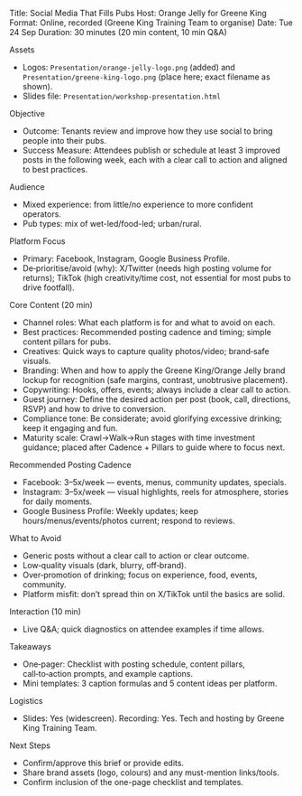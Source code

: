Title: Social Media That Fills Pubs
Host: Orange Jelly for Greene King
Format: Online, recorded (Greene King Training Team to organise)
Date: Tue 24 Sep
Duration: 30 minutes (20 min content, 10 min Q&A)

Assets
- Logos: `Presentation/orange-jelly-logo.png` (added) and `Presentation/greene-king-logo.png` (place here; exact filename as shown).
- Slides file: `Presentation/workshop-presentation.html`

Objective
- Outcome: Tenants review and improve how they use social to bring people into their pubs.
- Success Measure: Attendees publish or schedule at least 3 improved posts in the following week, each with a clear call to action and aligned to best practices.

Audience
- Mixed experience: from little/no experience to more confident operators.
- Pub types: mix of wet-led/food-led; urban/rural.

Platform Focus
- Primary: Facebook, Instagram, Google Business Profile.
- De‑prioritise/avoid (why): X/Twitter (needs high posting volume for returns); TikTok (high creativity/time cost, not essential for most pubs to drive footfall).

Core Content (20 min)
- Channel roles: What each platform is for and what to avoid on each.
- Best practices: Recommended posting cadence and timing; simple content pillars for pubs.
- Creatives: Quick ways to capture quality photos/video; brand‑safe visuals.
- Branding: When and how to apply the Greene King/Orange Jelly brand lockup for recognition (safe margins, contrast, unobtrusive placement).
- Copywriting: Hooks, offers, events; always include a clear call to action.
- Guest journey: Define the desired action per post (book, call, directions, RSVP) and how to drive to conversion.
- Compliance tone: Be considerate; avoid glorifying excessive drinking; keep it engaging and fun.
- Maturity scale: Crawl→Walk→Run stages with time investment guidance; placed after Cadence + Pillars to guide where to focus next.

Recommended Posting Cadence
- Facebook: 3–5x/week — events, menus, community updates, specials.
- Instagram: 3–5x/week — visual highlights, reels for atmosphere, stories for daily moments.
- Google Business Profile: Weekly updates; keep hours/menus/events/photos current; respond to reviews.

What to Avoid
- Generic posts without a clear call to action or clear outcome.
- Low‑quality visuals (dark, blurry, off‑brand).
- Over‑promotion of drinking; focus on experience, food, events, community.
- Platform misfit: don’t spread thin on X/TikTok until the basics are solid.

Interaction (10 min)
- Live Q&A; quick diagnostics on attendee examples if time allows.

Takeaways
- One‑pager: Checklist with posting schedule, content pillars, call‑to‑action prompts, and example captions.
- Mini templates: 3 caption formulas and 5 content ideas per platform.

Logistics
- Slides: Yes (widescreen). Recording: Yes. Tech and hosting by Greene King Training Team.

Next Steps
- Confirm/approve this brief or provide edits.
- Share brand assets (logo, colours) and any must-mention links/tools.
- Confirm inclusion of the one-page checklist and templates.
